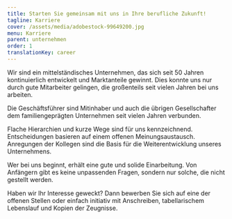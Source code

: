 ```yaml
---
title: Starten Sie gemeinsam mit uns in Ihre berufliche Zukunft!
tagline: Karriere
cover: /assets/media/adobestock-99649200.jpg
menu: Karriere
parent: unternehmen
order: 1
translationKey: career
---
```

<p class="u-text-lead">
  Wir sind ein mittelständisches Unternehmen, das sich seit 50 Jahren kontinuierlich entwickelt und Marktanteile gewinnt. Dies konnte uns nur durch gute Mitarbeiter gelingen, die großenteils seit vielen Jahren bei uns arbeiten.
</p>

Die Geschäftsführer sind Mitinhaber und auch die übrigen Gesellschafter dem familiengeprägten Unternehmen seit vielen Jahren verbunden.

Flache Hierarchien und kurze Wege sind für uns kennzeichnend. Entscheidungen basieren auf einem offenen Meinungsaustausch. Anregungen der Kollegen sind die Basis für die Weiterentwicklung unseres Unternehmens.

Wer bei uns beginnt, erhält eine gute und solide Einarbeitung. Von Anfängern gibt es keine unpassenden Fragen, sondern nur solche, die nicht gestellt werden.

Haben wir Ihr Interesse geweckt? Dann bewerben Sie sich auf eine der offenen Stellen oder einfach initiativ mit Anschreiben, tabellarischem Lebenslauf und Kopien der Zeugnisse.
